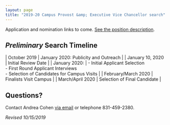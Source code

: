 ```yaml
---
layout: page
title: "2019-20 Campus Provost &amp; Executive Vice Chancellor search"
---
```


Application and nomination links to come. [See the position description](/assets/pdfs/cpevc-position-description.pdf). 

## _Preliminary_ Search Timeline

| October 2019 | January 2020: Publicity and Outreach |
| January 10, 2020 | Initial Review Date |
| January 2020: | - Initial Applicant Selection<br>- First Round Applicant Interviews<br>- Selection of Candidates for Campus Visits |
| February/March 2020 | Finalists Visit Campus |
| March/April 2020 | Selection of Final Candidate |

## Questions?

Contact Andrea Cohen [via email](mailto:cpevc-search@ucsc.edu) or telephone 831-459-2380.

  
_Revised 10/15/2019_